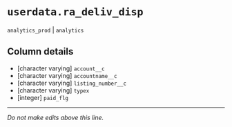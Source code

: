 # `userdata.ra_deliv_disp`
`analytics_prod` | `analytics`

## Column details
* [character varying] `account__c`
* [character varying] `accountname__c`
* [character varying] `listing_number__c`
* [character varying] `typex`
* [integer]   `paid_flg`

-------------------------------------------------------------------------------
*Do not make edits above this line.*

